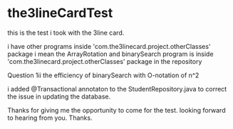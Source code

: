 # the3lineCardTest
this is the test i took with the 3line card.

i have other programs inside   'com.the3linecard.project.otherClasses' package
i mean the ArrayRotation and binarySearch program is inside 'com.the3linecard.project.otherClasses' package in the repository

Question 1ii
the efficiency of binarySearch with O-notation of n^2


i added @Transactional annotaton to the StudentRepository.java to correct the issue in updating the database.

Thanks for giving me the opportunity to come for the test.
looking forward to hearing from you.
Thanks.


